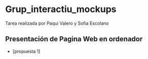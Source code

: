 # Grup_interactiu_mockups
Tarea realizada por Paqui Valero y Sofia Escolano

## Presentación de Pagina Web en ordenador
* [propuesta 1]
